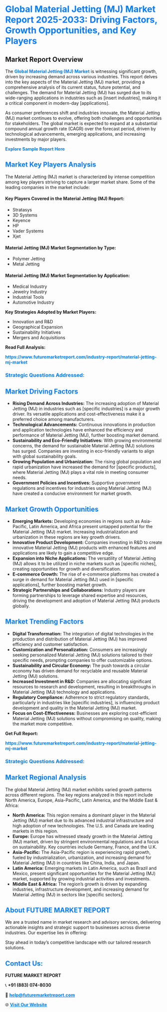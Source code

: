 <h1 style="color: #007BFF;">Global Material Jetting (MJ) Market Report 2025-2033: Driving Factors, Growth Opportunities, and Key Players</h1>

<section id="overview">
<h2>Market Report Overview</h2>
<p>The <a href="https://www.futuremarketreport.com/industry-report/material-jetting-mj-market" style="color: #007BFF; text-decoration: none;"><strong>Global Material Jetting (MJ) Market</strong></a> is witnessing significant growth, driven by increasing demand across various industries. This report delves into the key aspects of the Material Jetting (MJ) market, providing a comprehensive analysis of its current status, future potential, and challenges. The demand for Material Jetting (MJ) has surged due to its wide-ranging applications in industries such as [insert industries], making it a critical component in modern-day [applications].</p>
<p>As consumer preferences shift and industries innovate, the Material Jetting (MJ) market continues to evolve, offering both challenges and opportunities for stakeholders. The global market is expected to expand at a substantial compound annual growth rate (CAGR) over the forecast period, driven by technological advancements, emerging applications, and increasing investments by major players.</p>
</section>

<section id="overview">
<p><a href="https://www.futuremarketreport.com/request-sample/reportId=57081" style="color: #007BFF; text-decoration: none;"><strong>Explore Sample Report Here</strong></a></p>
</section>

<section id="key-players">
<h2 style="color: #007BFF;">Market Key Players Analysis</h2>
<p>The Material Jetting (MJ) market is characterized by intense competition among key players striving to capture a larger market share. Some of the leading companies in the market include:</p>
<h4>Key Players Covered in the Material Jetting (MJ) Report:</h4>
<ul><li>Stratasys</li><li>3D Systems</li><li>Keyence</li><li>HP</li><li>Vader Systems</li><li>Xjet</li></ul>
<h4>Material Jetting (MJ) Market Segmentation by Type:</h4>
<ul><li>Polymer Jetting</li><li>Metal Jetting</li></ul>

<h4>Material Jetting (MJ) Market Segmentation by Application:</h4>
<ul><li>Medical Industry</li><li>Jewelry Industry</li><li>Industrial Tools</li><li>Automotive Industry</li></ul>
<p><strong>Key Strategies Adopted by Market Players:</strong></p>
<ul>
<li>Innovation and R&D</li>
<li>Geographical Expansion</li>
<li>Sustainability Initiatives</li>
<li>Mergers and Acquisitions</li>
</ul>
</section>

<section>
<p><strong>Read Full Analysis: </strong></p><a href="https://www.futuremarketreport.com/industry-report/material-jetting-mj-market" style="color: #007BFF; text-decoration: none;"><strong>https://www.futuremarketreport.com/industry-report/material-jetting-mj-market</strong></a>
<h3 style="color: #007BFF;">Strategic Questions Addressed:</h3>
</section>

<section id="driving-factors">
<h2 style="color: #007BFF;">Market Driving Factors</h2>
<ul>
<li><strong>Rising Demand Across Industries:</strong> The increasing adoption of Material Jetting (MJ) in industries such as [specific industries] is a major growth driver. Its versatile applications and cost-effectiveness make it a preferred choice among manufacturers.</li>
<li><strong>Technological Advancements:</strong> Continuous innovations in production and application technologies have enhanced the efficiency and performance of Material Jetting (MJ), further boosting market demand.</li>
<li><strong>Sustainability and Eco-Friendly Initiatives:</strong> With growing environmental concerns, the demand for sustainable Material Jetting (MJ) solutions has surged. Companies are investing in eco-friendly variants to align with global sustainability goals.</li>
<li><strong>Growing Population and Urbanization:</strong> The rising global population and rapid urbanization have increased the demand for [specific products], where Material Jetting (MJ) plays a vital role in meeting consumer needs.</li>
<li><strong>Government Policies and Incentives:</strong> Supportive government regulations and incentives for industries using Material Jetting (MJ) have created a conducive environment for market growth.</li>
</ul>
</section>

<section id="growth-opportunities">
<h2 style="color: #007BFF;">Market Growth Opportunities</h2>
<ul>
<li><strong>Emerging Markets:</strong> Developing economies in regions such as Asia-Pacific, Latin America, and Africa present untapped potential for the Material Jetting (MJ) market. Increasing industrialization and urbanization in these regions are key growth drivers.</li>
<li><strong>Innovative Product Development:</strong> Companies investing in R&D to create innovative Material Jetting (MJ) products with enhanced features and applications are likely to gain a competitive edge.</li>
<li><strong>Expansion into Niche Applications:</strong> The versatility of Material Jetting (MJ) allows it to be utilized in niche markets such as [specific niches], creating opportunities for growth and diversification.</li>
<li><strong>E-commerce Growth:</strong> The rise of e-commerce platforms has created a surge in demand for Material Jetting (MJ) used in [specific applications], further boosting market growth.</li>
<li><strong>Strategic Partnerships and Collaborations:</strong> Industry players are forming partnerships to leverage shared expertise and resources, driving the development and adoption of Material Jetting (MJ) products globally.</li>
</ul>
</section>

<section id="trending-factors">
<h2 style="color: #007BFF;">Market Trending Factors</h2>
<ul>
<li><strong>Digital Transformation:</strong> The integration of digital technologies in the production and distribution of Material Jetting (MJ) has improved efficiency and customer satisfaction.</li>
<li><strong>Customization and Personalization:</strong> Consumers are increasingly seeking personalized Material Jetting (MJ) solutions tailored to their specific needs, prompting companies to offer customizable options.</li>
<li><strong>Sustainability and Circular Economy:</strong> The push towards a circular economy has driven demand for recyclable and reusable Material Jetting (MJ) solutions.</li>
<li><strong>Increased Investment in R&D:</strong> Companies are allocating significant resources to research and development, resulting in breakthroughs in Material Jetting (MJ) technology and applications.</li>
<li><strong>Regulatory Compliance:</strong> Adherence to strict regulatory standards, particularly in industries like [specific industries], is influencing product development and quality in the Material Jetting (MJ) market.</li>
<li><strong>Focus on Cost-Effectiveness:</strong> Businesses are exploring cost-efficient Material Jetting (MJ) solutions without compromising on quality, making the market more competitive.</li>
</ul>
</section>

<section>
<p><strong>Get Full Report: </strong></p><a href="https://www.futuremarketreport.com/industry-report/material-jetting-mj-market" style="color: #007BFF; text-decoration: none;"><strong>https://www.futuremarketreport.com/industry-report/material-jetting-mj-market</strong></a>
<h3 style="color: #007BFF;">Strategic Questions Addressed:</h3>
</section>


<section id="regional-analysis">
<h2 style="color: #007BFF;">Market Regional Analysis</h2>
<p>The global Material Jetting (MJ) market exhibits varied growth patterns across different regions. The key regions analyzed in this report include North America, Europe, Asia-Pacific, Latin America, and the Middle East & Africa:</p>
<ul>
<li><strong>North America:</strong> This region remains a dominant player in the Material Jetting (MJ) market due to its advanced industrial infrastructure and high adoption of new technologies. The U.S. and Canada are leading markets in this region.</li>
<li><strong>Europe:</strong> Europe has witnessed steady growth in the Material Jetting (MJ) market, driven by stringent environmental regulations and a focus on sustainability. Key countries include Germany, France, and the U.K.</li>
<li><strong>Asia-Pacific:</strong> The Asia-Pacific region is experiencing rapid growth, fueled by industrialization, urbanization, and increasing demand for Material Jetting (MJ) in countries like China, India, and Japan.</li>
<li><strong>Latin America:</strong> Emerging markets in Latin America, such as Brazil and Mexico, present significant opportunities for the Material Jetting (MJ) market, supported by growing industrial activities and investments.</li>
<li><strong>Middle East & Africa:</strong> The region’s growth is driven by expanding industries, infrastructure development, and increasing demand for Material Jetting (MJ) in sectors like [specific sectors].</li>
</ul>
</section>

<footer>
<h2 style="color: #007BFF;">About FUTURE MARKET REPORT</h2>
<p>We are a trusted name in market research and advisory services, delivering actionable insights and strategic support to businesses across diverse industries. Our expertise lies in offering:</p>

<p>Stay ahead in today’s competitive landscape with our tailored research solutions.</p>

<h2 style="color: #007BFF;">Contact Us:</h2>
<p><strong>FUTURE MARKET REPORT</strong></p>
<p>📞 <strong>+91 (883) 074-8030</strong></p>
<p>📧 <strong><a href="mailto:help@futuremarketreport.com" style="color: #007BFF;">help@futuremarketreport.com</a></strong></p>
<p>🌐 <strong><a href="https://www.futuremarketreport.com/" style="color: #007BFF;">Visit Our Website</a></strong></p>
</footer>